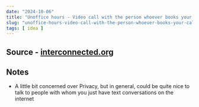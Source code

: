 ```yaml
---
date: "2024-10-06"
title: "Unoffice hours - Video call with the person whoever books your calendar slot"
slug: "unoffice-hours-video-call-with-the-person-whoever-books-your-calendar-slot"
tags: [ idea ]
---
```




## Source - [interconnected.org][1]

## Notes
* A little bit concerned over Privacy, but in general, could be quite nice to talk to people with whom you just have text conversations on the internet



   [1]: https://interconnected.org/home/2020/09/24/unoffice_hours

